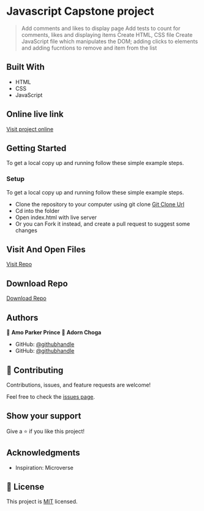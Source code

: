 
# Javascript Capstone project

> Add comments and likes to display page
> Add tests to count for comments, likes and displaying items
> Create HTML, CSS file
> Create JavaScript file which manipulates the DOM; adding clicks to elements and adding fucntions to remove and item from the list

## Built With

- HTML
- CSS
- JavaScript


## Online live link

[Visit project online](https://github.com/AdornChoga/Javascript_Capstone)

## Getting Started

To get a local copy up and running follow these simple example steps.

### Setup

To get a local copy up and running follow these simple example steps.

- Clone the repository to your computer using git clone [Git Clone Url](https://github.com/AdornChoga/Javascript_Capstone)
- Cd into the folder
- Open index.html with live server
- Or you can Fork it instead, and create a pull request to suggest some changes

## Visit And Open Files

[Visit Repo](https://github.com/AdornChoga/Javascript_Capstone)

## Download Repo

[Download Repo](https://github.com/AdornChoga/Javascript_Capstone)

## Authors

👤 **Amo Parker Prince** 
👤 **Adorn Choga** 

- GitHub: [@githubhandle](https://github.com/mrparkersson)
- GitHub: [@githubhandle](https://github.com/AdornChoga)

## 🤝 Contributing

Contributions, issues, and feature requests are welcome!

Feel free to check the [issues page](https://github.com/AdornChoga/Javascript_Capstone).

## Show your support

Give a ⭐️ if you like this project!

## Acknowledgments

- Inspiration: Microverse

## 📝 License

This project is [MIT](./MIT.md) licensed.
